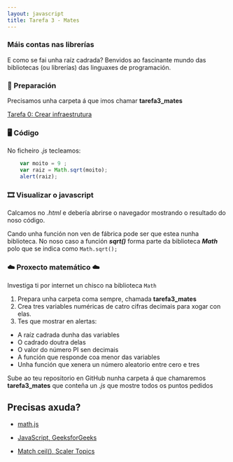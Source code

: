 ```yaml
---
layout: javascript
title: Tarefa 3 - Mates
---
```

### Máis  contas nas librerías

E como se fai unha raíz cadrada? Benvidos ao fascinante mundo das bibliotecas (ou librerías) das linguaxes de programación.

### 🧺 Preparación

Precisamos unha carpeta á que imos chamar **tarefa3_mates** 

[ Tarefa 0: Crear infraestrutura](../t0)

### 🖥 Código

No ficheiro *.js* tecleamos:
```js
    var moito = 9 ;
    var raiz = Math.sqrt(moito);
    alert(raiz);
```

### 🎞 Visualizar o javascript

Calcamos no *.html* e debería abrirse o navegador mostrando o resultado do noso código.

Cando unha función non ven de fábrica pode ser que estea nunha biblioteca. No noso caso a función ***sqrt()*** forma parte da biblioteca ***Math*** polo que  se indica como `Math.sqrt();`

###   ☁️              Proxecto matemático    ☁️

Investiga ti por internet un chisco na biblioteca `Math`

1. Prepara unha carpeta coma sempre, chamada **tarefa3_mates**
2.  Crea tres variables numéricas de catro cifras decimais para xogar con elas. 
3. Tes que mostrar en alertas:
- A raíz cadrada dunha das variables
- O cadrado doutra delas
- O valor do número PI sen decimais
- A función que responde coa menor das variables
- Unha función que xenera un número aleatorio entre cero e tres

Sube ao teu repositorio en GitHub nunha carpeta á que chamaremos **tarefa3_mates** que conteña un *.js* que mostre todos os puntos pedidos

## Precisas axuda?

* [math.js](https://mathjs.org/)

* [JavaScript, GeeksforGeeks](https://www.geeksforgeeks.org/javascript-math-object/)

* [Match ceil(), Scaler Topics](https://www.scaler.com/topics/math-ceil-javascript/)
